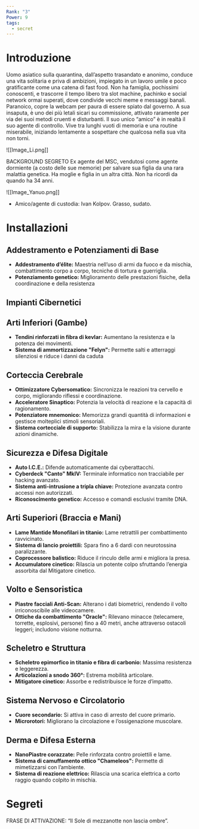 ```yaml
---
Rank: "3"
Power: 9
tags:
  - secret
---
```

# Introduzione
Uomo asiatico sulla quarantina, dall’aspetto trasandato e anonimo, conduce una vita solitaria e priva di ambizioni, impiegato in un lavoro umile e poco gratificante come una catena di fast food. Non ha famiglia, pochissimi conoscenti, e trascorre il tempo libero tra slot machine, pachinko e social network ormai superati, dove condivide vecchi meme e messaggi banali. Paranoico, copre la webcam per paura di essere spiato dal governo. A sua insaputa, è uno dei più letali sicari su commissione, attivato raramente per via dei suoi metodi cruenti e disturbanti. Il suo unico “amico” è in realtà il suo agente di controllo. Vive tra lunghi vuoti di memoria e una routine miserabile, iniziando lentamente a sospettare che qualcosa nella sua vita non torni.

![[Image_Li.png]]

BACKGROUND SEGRETO
Ex agente del MSC, vendutosi come agente dormiente (a costo delle sue memorie) per salvare sua figlia da una rara malattia genetica. Ha moglie e figlia in un altra città. Non ha ricordi da quando ha 34 anni.

![[Image_Yanuo.png]]

- Amico/agente di custodia: Ivan Kolpov. Grasso, sudato.

# Installazioni
## Addestramento e Potenziamenti di Base

- **Addestramento d’élite:** Maestria nell’uso di armi da fuoco e da mischia, combattimento corpo a corpo, tecniche di tortura e guerriglia.
- **Potenziamento genetico:** Miglioramento delle prestazioni fisiche, della coordinazione e della resistenza

## Impianti Cibernetici

## Arti Inferiori (Gambe)

- **Tendini rinforzati in fibra di kevlar:** Aumentano la resistenza e la potenza dei movimenti.
- **Sistema di ammortizzazione "Felyn":** Permette salti e atterraggi silenziosi e riduce i danni da caduta

## Corteccia Cerebrale

- **Ottimizzatore Cybersomatico:** Sincronizza le reazioni tra cervello e corpo, migliorando riflessi e coordinazione.
- **Acceleratore Sinaptico:** Potenzia la velocità di reazione e la capacità di ragionamento.
- **Potenziatore mnemonico:** Memorizza grandi quantità di informazioni e gestisce molteplici stimoli sensoriali.
- **Sistema cortecciale di supporto:** Stabilizza la mira e la visione durante azioni dinamiche.

## Sicurezza e Difesa Digitale

- **Auto I.C.E.:** Difende automaticamente dai cyberattacchi.
- **Cyberdeck "Canto" MkIV:** Terminale informatico non tracciabile per hacking avanzato.
- **Sistema anti-intrusione a tripla chiave:** Protezione avanzata contro accessi non autorizzati.
- **Riconoscimento genetico:** Accesso e comandi esclusivi tramite DNA.

## Arti Superiori (Braccia e Mani)

- **Lame Mantide Monofilari in titanio:** Lame retrattili per combattimento ravvicinato.
- **Sistema di lancio proiettili:** Spara fino a 6 dardi con neurotossina paralizzante.
- **Coprocessore balistico:** Riduce il rinculo delle armi e migliora la presa.
- **Accumulatore cinetico:** Rilascia un potente colpo sfruttando l’energia assorbita dal Mitigatore cinetico.

## Volto e Sensoristica

- **Piastre facciali Anti-Scan:** Alterano i dati biometrici, rendendo il volto irriconoscibile alle videocamere.
- **Ottiche da combattimento "Oracle":** Rilevano minacce (telecamere, torrette, esplosivi, persone) fino a 40 metri, anche attraverso ostacoli leggeri; includono visione notturna.

## Scheletro e Struttura

- **Scheletro epimorfico in titanio e fibra di carbonio:** Massima resistenza e leggerezza.
- **Articolazioni a snodo 360°:** Estrema mobilità articolare.
- **Mitigatore cinetico:** Assorbe e redistribuisce le forze d’impatto.

## Sistema Nervoso e Circolatorio

- **Cuore secondario:** Si attiva in caso di arresto del cuore primario.
- **Microrotori:** Migliorano la circolazione e l’ossigenazione muscolare.

## Derma e Difesa Esterna

- **NanoPiastre corazzate:** Pelle rinforzata contro proiettili e lame.
- **Sistema di camuffamento ottico "Chameleos":** Permette di mimetizzarsi con l’ambiente.
- **Sistema di reazione elettrico:** Rilascia una scarica elettrica a corto raggio quando colpito in mischia.

# Segreti
FRASE DI ATTIVAZIONE: “Il Sole di mezzanotte non lascia ombre”.